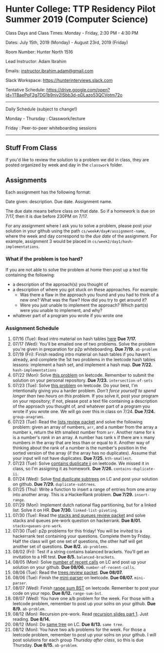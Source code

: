 # Hunter College: TTP Residency Pilot Summer 2019 (Computer Science)

Class Days and Class Times: Monday - Friday, 2:30 PM - 4:30 PM

Dates: July 15th, 2019 (Monday) - August 23rd, 2019 (Friday)

Room Number: Hunter North 1516

Lead Instructor: Adam Ibrahim

Emails: instructor.ibrahim.adam@gmail.com

Slack Workspace: https://hunterinterviews.slack.com

Tentative Schedule: <https://drive.google.com/open?id=1TBaePoF2g7DG1b9njv2ISbb3d-pDLazo53QCVotm72o>

---

Daily Schedule (subject to change!)

Monday - Thursday : Classwork/lecture

Friday : Peer-to-peer whiteboarding sessions

---

## Stuff From Class

If you'd like to review the solution to a problem we did in class,
they are posted organized by week and day in the `classwork` folder.

## Assignments

Each assignment has the following format:

Date given: description. Due date. Assignment name.

The due date means before class on that date. So if a homework is due
on 7/17, then it is due before 230PM on 7/17.

For any assignment where I ask you to solve a problem, please post
your solution in your github using the path
`cs/week#/day#/assignment-name`, where the week and day correspond to
the *due date* of the assignment. For example, assignment 3 would be
placed in `cs/week2/day1/hash-implementations`. 

### What if the problem is too hard?

If you are not able to solve the problem at home then post up a
text file containing the following:

- a description of the approach(s) you thought of
- a description of where you got stuck on these approaches. For
  example:
    - Was there a flaw in the approach you found and you had to think
      of a new one? What was the flaw? How did you try to get around
      it?
    - Were you just unable to implement the approach? Which part(s)
      were you unable to implement, and why?
- whatever part of a program you wrote if you wrote one

### Assignment Schedule

1. 07/16 (Tue): Read intro material on hash tables
   [here](https://leetcode.com/explore/learn/card/hash-table/) **Due
   7/17.**
2. 07/17 (Wed): You'll be emailed one of two problems. Solve the
   problem you're given in preparation for p2p whiteboarding. **Due
   7/19.** `ab-problem`
3. 07/19 (Fri): Finish reading intro material on hash tables if you
   haven't already, and complete the 1st two problems in the leetcode
   hash tables lessons: implement a hash set, and implement a hash
   map.  **Due 7/22.** `hash-implementations`
4. 07/22 (Mon): Solve [this
   problem](https://leetcode.com/explore/learn/card/hash-table/183/combination-with-other-algorithms/1105/)
   on leetcode. Remember to submit the solution on your personal
   repository. **Due 7/23.** `intersection-of-sets`
5. 07/23 (Tue): Solve [this
   problem](https://leetcode.com/explore/learn/card/hash-table/185/hash_table_design_the_key/1124/)
   on leetcode. Do your best, I'm intentionally giving you a harder
   problem. *Don't force yourself to spend longer than two hours on
   this problem.* If you solve it, post your program on your
   repository; if not, please post a text file containing a
   description of the approach you thought of, and whatever part of a
   program you wrote if you wrote one. We will go over this in class
   on 7/24. **Due 7/24.** `group-anagrams`.
6. 07/23 (Tue): Read the [lists review
   packet](https://drive.google.com/open?id=1Ro83seOpzj7Yz4gcWz84qxg3CGhiArT8uB_xB9onZO0)
   and solve the following problem: given an array of numbers, `arr`,
   and a number from the array a number `k`, return the kth smallest
   number from `arr`. Another name for `k` is a number's *rank* in an
   array. A number has rank `k` if there are `k` many numbers in the
   array that are less than or equal to it. Another way of thinking
   about the rank of a number is the number's position in the sorted
   version of the array (if the array has no duplicates). Assume that
   your input will not have duplicates.  **Due 7/25.** `kth-smallest`.
7. 07/23 (Tue): Solve [contains duplicate
   ii](https://leetcode.com/explore/learn/card/hash-table/184/comparison-with-other-data-structures/1121/)
   on leetcode. We missed it in class, so I'm assigning it as
   homework. **Due 7/26.** `contains-duplicate-ii`.
8. 07/24 (Wed): Solve [find duplicate
   subtrees](https://leetcode.com/explore/learn/card/hash-table/185/hash_table_design_the_key/1127/)
   on LC and post your solution on github. **Due 7/29.**
   `duplicate-subtrees`.
9. 07/25 (Thu): Write a function to insert a range of entries from one
   array into another array. This is a HackerRank problem. **Due
   7/29.** `insert-range`.
10. 07/29 (Mon): Implement dutch national flag partitioning, but for a
    linked list. Solve it on HR. **Due 7/30.** `linked-list-pivoting`.
11. 07/30 (Tue): Read the [stacks and queues review
    packet](https://drive.google.com/open?id=1MN29NToPCiKZy2_Sg_A7xuR2_BbKaIv-zXEGEkzpc6g)
    and solve stacks and queues pre-work question on hackerrank. **Due
    8/01.** `stacks+queues-pre-work`.
12. 07/30 (Tue): p2p problems for this friday! You will be invited to
    a hackerrank test containing your questions. Complete them by
    Friday. Half the class will get one set of questions, the other
    half will get another set of questions. **Due 8/2.** `ab-problems`.
13. 08/02 (Fri): Test if a string contains balanced brackets. You'll
    get an invitation to a HR test. **Due 8/5.** `balanced-brackets`.
14. 08/05 (Mon): Solve [number of recent
    calls](https://leetcode.com/problems/number-of-recent-calls/) on
    LC and post up your solution on your github. **Due 08/06.**
    `number-of-recent-calls`.
15. 08/06 (Tue): Read the [trees review
    packet](https://drive.google.com/open?id=1vBekVZN96dBcfO0kAJ38RBZ9LuwsRYW6Ya01PxbetoA). **Due 08/07.** 
16. 08/06 (Tue): Finish the
    [mini-parser](https://leetcode.com/problems/mini-parser/) on
    leetcode. **Due 08/07.** `mini-parser`.
17. 08/07 (Wed): Finish [range sum BST](https://leetcode.com/problems/range-sum-of-bst/)
    on leetcode. Remember to post your code on your repo. **Due 8/12.**
    `range-sum-bst`.
18. 08/07 (Wed): You have one a/b problem for the week. For those with
    a leetcode problem, remember to post up your solns on your github.
    **Due 8/9.** `ab-problem`.
19. 08/12 (Mon): Recursion pre-work. Read [recursion slides part
    1](https://drive.google.com/open?id=137-FK-Y2DYqpTkSb5yHm8wHoVEPQ8bh2). Just reading. **Due 8/14.**
20. 08/12 (Mon): Do [same
    tree](https://leetcode.com/problems/same-tree/) on LC. **Due 8/13.**
    `same tree`.
21. 08/12 (Mon): You have two a/b problems for the week. For those a
    leetcode problem, remember to post up your solns on your github.
    I will post solutions for each group _Thursday after class_, so
    this is due Thursday. **Due 8/15.** `ab-problem`.
